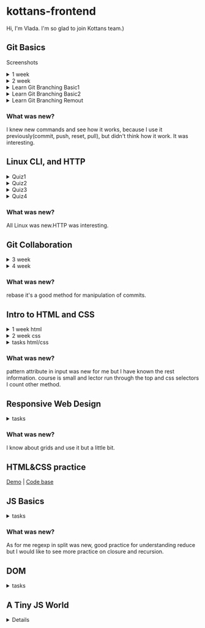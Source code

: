 # kottans-frontend
Hi, I'm Vlada. I'm so glad to join Kottans team.)

## Git Basics
Screenshots
<details>
<summary> 1 week</summary>

![1 week](screenshots/1week.png)

</details>
<details>
<summary> 2 week</summary>

![1 week](screenshots/1week.png)

</details>
<details>
<summary> Learn Git Branching Basic1</summary>

![1 week](screenshots/1week.png)

</details>
<details>
<summary> Learn Git Branching Basic2</summary>

![1 week](screenshots/1week.png)

</details>
<details>
<summary> Learn Git Branching Remout</summary>

![1 week](screenshots/1week.png)

</details>



### What was new?
I knew new commands and see how it works, because I use it previously(commit, push, reset, pull), but didn't think how it work. It was interesting.


## Linux CLI, and HTTP
<details>
<summary>Quiz1</summary>

![quiz1](task_linux_cli/Quiz1.png)

</details>
<details>
<summary>Quiz2</summary>

![quiz2](task_linux_cli/Quiz2.png)

</details>
<details>
<summary>Quiz3</summary>

![quiz3](task_linux_cli/Quiz3.png)

</details>
<details>
<summary>Quiz4</summary>

![quiz4](task_linux_cli/Quiz4.png)

</details>

### What was new?
All Linux was new.HTTP was interesting.


## Git Collaboration
<details>
<summary>3 week</summary>

![quiz3](task_git_collaboration/3week.png)

</details>
<details>
<summary>4 week</summary>

![quiz4](task_git_collaboration/4week.png)

</details>

### What was new?
rebase it's a good method for manipulation of commits.

## Intro to HTML and CSS

<details>
<summary>1 week html</summary>

![quiz3](task_html_css_intro/1weekHTML.png)

</details>
<details>
<summary>2 week css</summary>

![quiz3](task_html_css_intro/2weekCSS.png)

</details>
<details>
<summary>tasks html/css</summary>

![quiz3](task_html_css_intro/html.png)
![quiz3](task_html_css_intro/css.png)

</details>

### What was new?
pattern attribute in input was new for me but I have known the rest information. course is small and lector run through the top and css selectors I count other method.

## Responsive Web Design

<details>
<summary>tasks</summary>

![quiz3](task_responsive_web_design/flex.png)
![quiz3](task_responsive_web_design/grid.png)


</details>

### What was new?
I know about grids and use it but a little bit.

## HTML&CSS practice

[Demo](https://vlada-khom.github.io/popup/) |
[Code base](https://github.com/Vlada-khom/popup)

## JS Basics

<details>
<summary>tasks</summary>

![quiz3](task_js_basics/jsBasic.png)
![quiz3](task_js_basics/ES6.png)
![quiz3](task_js_basics/functionalProgramming.png)
![quiz3](task_js_basics/basicDataStructures.png)
![quiz3](task_js_basics/basicAlgorithms.png)
![quiz3](task_js_basics/Algorithm-11.png)
![quiz3](task_js_basics/week4js.png)

</details>

### What was new?
As for me regexp in split was new, good practice for understanding reduce but I would like to see more practice on closure and recursion.


## DOM
<details>
<summary>tasks</summary>

![quiz3](task_js_dom/dom.png)
![quiz3](task_js_dom/tasks10.png)


</details>

## A Tiny JS World

<details>

![Demo](https://vlada-khom.github.io/a-tiny-JS-world/)

</details>
